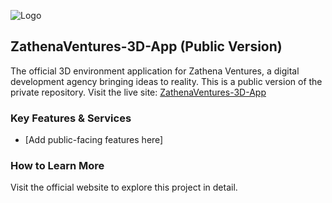 ![Logo](https://raw.githubusercontent.com/ZATHENA-VENTURES/ZathenaVentures-3D-App/main/logo.png)

## ZathenaVentures-3D-App (Public Version)

The official 3D environment application for Zathena Ventures, a digital development agency bringing ideas to reality. This is a public version of the private repository. Visit the live site: [ZathenaVentures-3D-App](https://github.com/ZATHENA-VENTURES/ZathenaVentures-3D-App)

### Key Features & Services
- [Add public-facing features here]

### How to Learn More
Visit the official website to explore this project in detail.
